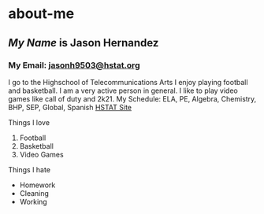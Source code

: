 # about-me
## _My Name_ is **Jason Hernandez**
### My Email: jasonh9503@hstat.org
I go to the Highschool of Telecommunications Arts
I enjoy playing football and basketball. I am a very active person in general. I like to play video games like call of duty and 2k21.
My Schedule: ELA, PE, Algebra, Chemistry, BHP, SEP, Global, Spanish
[HSTAT Site](https://www.hstat.org/)


Things I love
1. Football
2. Basketball
3. Video Games
 

Things I hate
- Homework
- Cleaning
- Working
